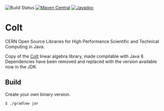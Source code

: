 ![Build Status](https://github.com/jenetics/colt/actions/workflows/gradle.yml/badge.svg)
[![Maven Central](https://maven-badges.herokuapp.com/maven-central/io.jenetics/colt/badge.svg)](http://search.maven.org/#search%7Cga%7C1%7Ca%3A%22colt%22)
[![Javadoc](https://www.javadoc.io/badge/io.jenetics/colt.svg)](http://www.javadoc.io/doc/io.jenetics/colt)

# Colt

CERN Open Source Libraries for High Performance Scientific and Technical Computing in Java.

Copy of the [Colt](https://dst.lbl.gov/ACSSoftware/colt/) linear algebra library, made compilable with Java 8.  Dependencies have been removed and replaced with the version available now in the JDK.

## Build

Create your own binary version.

    $ ./gradlew jar